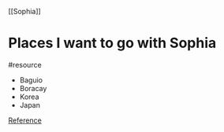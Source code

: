 [[Sophia]]
# Places I want to go with Sophia
#resource 

- Baguio
- Boracay
- Korea
- Japan

[Reference]()